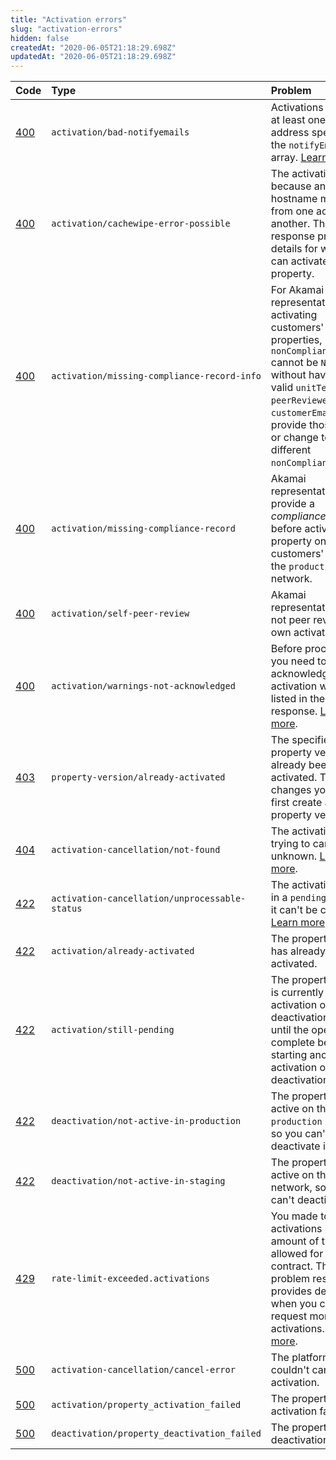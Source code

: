 ```yaml
---
title: "Activation errors"
slug: "activation-errors"
hidden: false
createdAt: "2020-06-05T21:18:29.698Z"
updatedAt: "2020-06-05T21:18:29.698Z"
---
```

| Code | Type | Problem |
| :--- | :--- | :--- |
| [400](https://httpstatuses.com/400) | `activation/bad-notifyemails` | Activations require at least one email address specified in the `notifyEmails` array. [Learn more](#postpropertyactivations). |
| [400](https://httpstatuses.com/400) | `activation/cachewipe-error-possible` | The activation failed because an affected hostname migrated from one account to another. The error response provides details for when you can activate the property. |
| [400](https://httpstatuses.com/400) | `activation/missing-compliance-record-info` | For Akamai representatives activating customers' properties, `nonComplianceReason` cannot be `NONE` without having a valid `unitTested`, `peerReviewedBy`, and `customerEmail`. Either provide those values or change to a different `nonComplianceReason`. |
| [400](https://httpstatuses.com/400) | `activation/missing-compliance-record` | Akamai representatives must provide a _compliance record_ before activating a property on customers' behalf on the `production` network. |
| [400](https://httpstatuses.com/400) | `activation/self-peer-review` | Akamai representatives may not peer review their own activations. |
| [400](https://httpstatuses.com/400) | `activation/warnings-not-acknowledged` | Before proceeding, you need to acknowledge the activation warnings listed in the problem response. [Learn more](#postpropertyactivations). |
| [403](https://httpstatuses.com/403) | `property-version/already-activated` | The specified property version has already been activated. To make changes you need to first create a new property version. |
| [404](https://httpstatuses.com/404) | `activation-cancellation/not-found` | The activation you're trying to cancel is unknown. [Learn more](#deletepropertyactivation). |
| [422](https://httpstatuses.com/422) | `activation-cancellation/unprocessable-status` | The activation isn't in a `pending` state, so it can't be canceled. [Learn more](#deletepropertyactivation). |
| [422](https://httpstatuses.com/422) | `activation/already-activated` | The property version has already been activated. |
| [422](https://httpstatuses.com/422) | `activation/still-pending` | The property version is currently pending activation or deactivation. Wait until the operation is complete before starting another activation or deactivation. |
| [422](https://httpstatuses.com/422) | `deactivation/not-active-in-production` | The property isn't active on the `production` network, so you can't deactivate it. |
| [422](https://httpstatuses.com/422) | `deactivation/not-active-in-staging` | The property isn't active on the `staging` network, so you can't deactivate it. |
| [429](https://httpstatuses.com/429) | `rate-limit-exceeded.activations` | You made too many activations in the amount of time allowed for your contract. The problem response provides details on when you can request more activations. [Learn more](#ratelimiting). |
| [500](https://httpstatuses.com/500) | `activation-cancellation/cancel-error` | The platform couldn't cancel the activation. |
| [500](https://httpstatuses.com/500) | `activation/property_activation_failed` | The property activation failed.|
| [500](https://httpstatuses.com/500) | `deactivation/property_deactivation_failed` | The property deactivation failed.|
